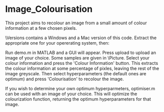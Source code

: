 # Image_Colourisation

This project aims to recolour an image from a small amount of colour information at a few chosen pixels.

\Versions contains a Windows and a Mac version of this code. Extract the appropriate one for your opererating system, then:

Run demo.m in MATLAB and a GUI will appear. Press upload to upload an image of your choice. Some samples are given in \Picture. Select your colour information and press the 'Colour Information' button. This extracts the colour information at some percentage of pixles, leaving the rest of the image greyscale. Then select hyperparameters (the default ones are optimum) and press 'Colourisation' to recolour the image. 

If you wish to determine your own optimum hyperparmeters, optimiser.m can be used with an image of your choice. This will optimize the colourization function, returning the optimum hyperparameters for that image. 